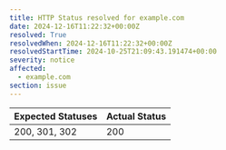 ```yaml
---
title: HTTP Status resolved for example.com
date: 2024-12-16T11:22:32+00:00Z
resolved: True
resolvedWhen: 2024-12-16T11:22:32+00:00Z
resolvedStartTime: 2024-10-25T21:09:43.191474+00:00
severity: notice
affected:
  - example.com
section: issue
---
```


| Expected Statuses | Actual Status  |
|-------------------|----------------|
| 200, 301, 302 | 200 |
